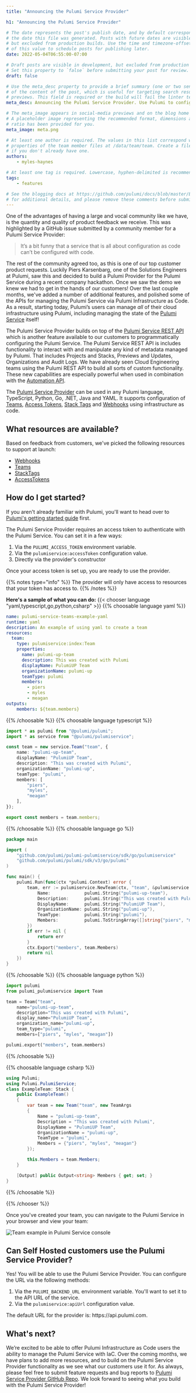 ```yaml
---
title: "Announcing the Pulumi Service Provider"

h1: "Announcing the Pulumi Service Provider"

# The date represents the post's publish date, and by default corresponds with
# the date this file was generated. Posts with future dates are visible in development,
# but excluded from production builds. Use the time and timezone-offset portions of
# of this value to schedule posts for publishing later.
date: 2022-05-04T06:55:00-07:00

# Draft posts are visible in development, but excluded from production builds.
# Set this property to `false` before submitting your post for review.
draft: false

# Use the meta_desc property to provide a brief summary (one or two sentences)
# of the content of the post, which is useful for targeting search results or social-media
# previews. This field is required or the build will fail the linter test.
meta_desc: Announcing the Pulumi Service Provider. Use Pulumi to configure the Pulumi Service.

# The meta_image appears in social-media previews and on the blog home page.
# A placeholder image representing the recommended format, dimensions and aspect
# ratio has been provided for you.
meta_image: meta.png

# At least one author is required. The values in this list correspond with the `id`
# properties of the team member files at /data/team/team. Create a file for yourself
# if you don't already have one.
authors:
    - myles-haynes

# At least one tag is required. Lowercase, hyphen-delimited is recommended.
tags:
    - features

# See the blogging docs at https://github.com/pulumi/docs/blob/master/BLOGGING.md.
# for additional details, and please remove these comments before submitting for review.
---
```


One of the advantages of having a large and vocal community like we have, is the quantity and quality of product feedback we receive. This was highlighted by a GitHub issue submitted by a community member for a Pulumi Service Provider:

> It’s a bit funny that a service that is all about configuration as code can’t be configured with code.

The rest of the community agreed too, as this is one of our top customer product requests. Luckily Piers Karsenbarg, one of the Solutions Engineers at Pulumi, saw this and decided to build a Pulumi Provider for the Pulumi Service during a recent company hackathon. Once we saw the demo we knew we had to get in the hands of our customers! Over the last couple months, we've added a number of additional features, and polished some of the APIs for managing the Pulumi Service via Pulumi Infrastructure as Code. As a result, starting today, Pulumi’s users can manage *all* of their cloud infrastructure using Pulumi, including managing the state of the [Pulumi Service](/product/pulumi-service/) itself!

The Pulumi Service Provider builds on top of the [Pulumi Service REST API](/docs/pulumi-cloud/cloud-rest-api/) which is another feature available to our customers to programmatically configuring the Pulumi Service. The Pulumi Service REST API is includes functionality to interact with and manipulate any kind of metadata managed by Pulumi. That includes Projects and Stacks, Previews and Updates, Organizations and Audit Logs. We have already seen Cloud Engineering teams using the Pulumi REST API to build all sorts of custom functionality. These new capabilities are especially powerful when used in combination with the [Automation API](/automation/).

The [Pulumi Service Provider](/registry/packages/pulumiservice/) can be used in any Pulumi language, TypeScript, Python, Go, .NET, Java and YAML. It supports configuration of [Teams](/docs/pulumi-cloud/teams/), [Access Tokens](/docs/pulumi-cloud/accounts/), [Stack Tags](/docs/cli/pulumi_stack_tag/) and [Webhooks](/docs/pulumi-cloud/webhooks/) using infrastructure as code.

## What resources are available?

Based on feedback from customers, we've picked the following resources to support at launch:

* [Webhooks](/docs/pulumi-cloud/webhooks/)
* [Teams](/docs/pulumi-cloud/teams/)
* [StackTags](/docs/cli/pulumi_stack_tag/)
* [AccessTokens](/docs/pulumi-cloud/accounts/)

## How do I get started?

If you aren't already familiar with Pulumi, you'll want to head over to [Pulumi's getting started guide](/docs/get-started/) first.

The Pulumi Service Provider requires an access token to authenticate with the Pulumi Service. You can set it in a few ways:

1. Via the `PULUMI_ACCESS_TOKEN` environment variable.
1. Via the `pulumiservice:accessToken` configuration value.
1. Directly via the provider's constructor

Once your access token is set up, you are ready to use the provider.

{{% notes type="info" %}}
The provider will only have access to resources that your token has access to.
{{% /notes %}}

**Here's a sample of what you can do:**
{{< chooser language "yaml,typescript,go,python,csharp" >}}
{{% choosable language yaml %}}

```yaml
name: pulumi-service-teams-example-yaml
runtime: yaml
description: An example of using yaml to create a team
resources:
  team:
    type: pulumiservice:index:Team
    properties:
      name: pulumi-up-team
      description: This was created with Pulumi
      displayName: PulumiUP Team
      organizationName: pulumi-up
      teamType: pulumi
      members:
        - piers
        - myles
        - meagan
outputs:
    members: ${team.members}
```

{{% /choosable %}}
{{% choosable language typescript %}}

```typescript
import * as pulumi from "@pulumi/pulumi";
import * as service from "@pulumi/pulumiservice";

const team = new service.Team("team", {
    name: "pulumi-up-team",
    displayName: "PulumiUP Team",
    description: "This was created with Pulumi",
    organizationName: "pulumi-up",
    teamType: "pulumi",
    members: [
        "piers",
        "myles",
        "meagan"
    ],
});

export const members = team.members;
```

{{% /choosable %}}
{{% choosable language go %}}

```go
package main

import (
	"github.com/pulumi/pulumi-pulumiservice/sdk/go/pulumiservice"
	"github.com/pulumi/pulumi/sdk/v3/go/pulumi"
)

func main() {
	pulumi.Run(func(ctx *pulumi.Context) error {
		team, err := pulumiservice.NewTeam(ctx, "team", &pulumiservice.TeamArgs{
			Name:             pulumi.String("pulumi-up-team"),
			Description:      pulumi.String("This was created with Pulumi"),
			DisplayName:      pulumi.String("PulumiUP Team"),
			OrganizationName: pulumi.String("pulumi-up"),
			TeamType:         pulumi.String("pulumi"),
			Members:          pulumi.ToStringArray([]string{"piers", "myles", "meagan"}),
		})
		if err != nil {
			return err
		}
		ctx.Export("members", team.Members)
		return nil
	})
}
```

{{% /choosable %}}
{{% choosable language python %}}

```python
import pulumi
from pulumi_pulumiservice import Team

team = Team("team",
    name="pulumi-up-team",
    description="This was created with Pulumi",
    display_name="PulumiUP Team",
    organization_name="pulumi-up",
    team_type="pulumi",
    members=["piers", "myles", "meagan"])

pulumi.export("members", team.members)
```

{{% /choosable %}}

{{% choosable language csharp %}}

```csharp
using Pulumi;
using Pulumi.PulumiService;
class ExampleTeam: Stack {
    public ExampleTeam()
    {
        var team = new Team("team", new TeamArgs
        {
            Name = "pulumi-up-team",
            Description = "This was created with Pulumi",
            DisplayName = "PulumiUP Team",
            OrganizationName = "pulumi-up",
            TeamType = "pulumi",
            Members = {"piers", "myles", "meagan"}
        });

        this.Members = team.Members;
    }

    [Output] public Output<string> Members { get; set; }
}
```

{{% /choosable %}}

{{% /chooser %}}

Once you've created your team, you can navigate to the Pulumi Service in your browser and view your team:

![Team example in Pulumi Service console](team.png)

## Can Self Hosted customers use the Pulumi Service Provider?

Yes! You will be able to use the Pulumi Service Provider. You can configure the URL via the following methods:

1. Via the `PULUMI_BACKEND_URL` environment variable. You'll want to set it to the API URL of the service.
2. Via the `pulumiservice:apiUrl` configuration value.

The default URL for the provider is: https<nolink>://api.pulumi.com.

## What's next?

We’re excited to be able to offer Pulumi Infrastructure as Code users the ability to manage the Pulumi Service with IaC.  Over the coming months, we have plans to add more resources, and to build on the Pulumi Service Provider functionality as we see what our customers use it for. As always, please feel free to submit feature requests and bug reports to [Pulumi Service Provider GitHub Repo](https://github.com/pulumi/pulumi-pulumiservice).
We look forward to seeing what you build with the Pulumi Service Provider!
